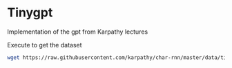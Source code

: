 # Tinygpt
Implementation of the gpt from Karpathy lectures

Execute to get the dataset
```bash
wget https://raw.githubusercontent.com/karpathy/char-rnn/master/data/tinyshakespeare/input.txt
```

